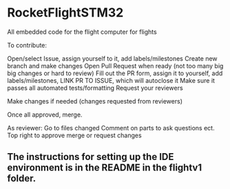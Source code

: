 # RocketFlightSTM32
All embedded code for the flight computer for flights

To contribute:

Open/select Issue, assign yourself to it, add labels/milestones
Create new branch and make changes 
Open Pull Request when ready (not too many big big changes or hard to review)
Fill out the PR form, assign it to yourself, add labels/milestones, LINK PR TO ISSUE, which will autoclose it
Make sure it passes all automated tests/formatting
Request your reviewers

Make changes if needed (changes requested from reviewers)

Once all approved, merge.


As reviewer:
Go to files changed
Comment on parts to ask questions ect.
Top right to approve merge or request changes

## The instructions for setting up the IDE environment is in the README in the flightv1 folder.